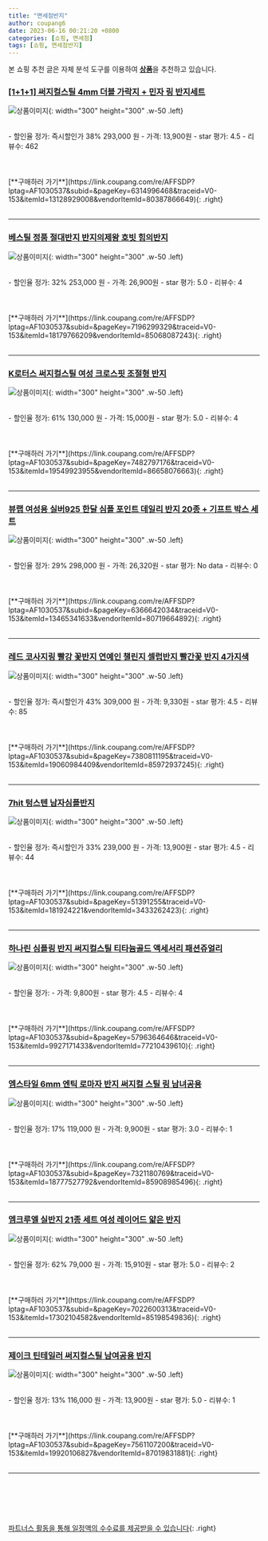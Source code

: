 ```yaml
---
title: "면세점반지"
author: coupang6
date: 2023-06-16 00:21:20 +0800
categories: [쇼핑, 면세점]
tags: [쇼핑, 면세점반지]
---
```


본 쇼핑 추천 글은 자체 분석 도구를 이용하여 [**상품**](https://link.coupang.com/a/bao1ui)을 추천하고 있습니다.

### [[1+1+1] 써지컬스틸 4mm 더블 가락지 + 민자 링 반지세트](https://link.coupang.com/re/AFFSDP?lptag=AF1030537&subid=&pageKey=6314996468&traceid=V0-153&itemId=13128929008&vendorItemId=80387866649)

![상품이미지](https://thumbnail10.coupangcdn.com/thumbnails/remote/230x230ex/image/vendor_inventory/66e4/c4c76c548c23520ebd442fd22c3b2069c494a585025f8365ec5a26330a5d.jpeg){: width="300" height="300" .w-50 .left}


<br>
- 할인율 정가: 즉시할인가 38%  293,000   원
- 가격: 13,900원
- star 평가: 4.5
- 리뷰수: 462
<br>
<br>
<br>
<br>
[**구매하러 가기**](https://link.coupang.com/re/AFFSDP?lptag=AF1030537&subid=&pageKey=6314996468&traceid=V0-153&itemId=13128929008&vendorItemId=80387866649){: .right}
<br>
<br>

---

### [베스틸 정품 절대반지 반지의제왕 호빗 힘의반지](https://link.coupang.com/re/AFFSDP?lptag=AF1030537&subid=&pageKey=7196299329&traceid=V0-153&itemId=18179766209&vendorItemId=85068087243)

![상품이미지](https://thumbnail7.coupangcdn.com/thumbnails/remote/230x230ex/image/vendor_inventory/6671/18c54df5f12bdf8fb4accd331197467fb7c0a73d086add5b3bd5bf968387.jpg){: width="300" height="300" .w-50 .left}


<br>
- 할인율 정가: 32%  253,000   원
- 가격: 26,900원
- star 평가: 5.0
- 리뷰수: 4
<br>
<br>
<br>
<br>
[**구매하러 가기**](https://link.coupang.com/re/AFFSDP?lptag=AF1030537&subid=&pageKey=7196299329&traceid=V0-153&itemId=18179766209&vendorItemId=85068087243){: .right}
<br>
<br>

---

### [K로터스 써지컬스틸 여성 크로스핏 조절형 반지](https://link.coupang.com/re/AFFSDP?lptag=AF1030537&subid=&pageKey=7482797176&traceid=V0-153&itemId=19549923955&vendorItemId=86658076663)

![상품이미지](https://thumbnail8.coupangcdn.com/thumbnails/remote/230x230ex/image/vendor_inventory/c483/a987b2317503f5335f5a1533d5aa38ac799cf3cc712b370ff92b0be77265.png){: width="300" height="300" .w-50 .left}


<br>
- 할인율 정가: 61%  130,000   원
- 가격: 15,000원
- star 평가: 5.0
- 리뷰수: 4
<br>
<br>
<br>
<br>
[**구매하러 가기**](https://link.coupang.com/re/AFFSDP?lptag=AF1030537&subid=&pageKey=7482797176&traceid=V0-153&itemId=19549923955&vendorItemId=86658076663){: .right}
<br>
<br>

---

### [뷰랩 여성용 실버925 한달 심플 포인트 데일리 반지 20종 + 기프트 박스 세트](https://link.coupang.com/re/AFFSDP?lptag=AF1030537&subid=&pageKey=6366642034&traceid=V0-153&itemId=13465341633&vendorItemId=80719664892)

![상품이미지](https://thumbnail6.coupangcdn.com/thumbnails/remote/230x230ex/image/retail/images/2022/02/28/17/3/20242df0-a384-42b7-832c-e1a354dc9e5f.jpg){: width="300" height="300" .w-50 .left}


<br>
- 할인율 정가: 29%  298,000   원
- 가격: 26,320원
- star 평가: No data
- 리뷰수: 0
<br>
<br>
<br>
<br>
[**구매하러 가기**](https://link.coupang.com/re/AFFSDP?lptag=AF1030537&subid=&pageKey=6366642034&traceid=V0-153&itemId=13465341633&vendorItemId=80719664892){: .right}
<br>
<br>

---

### [레드 코사지링 빨강 꽃반지 연예인 챌린지 셀럽반지 빨간꽃 반지 4가지색](https://link.coupang.com/re/AFFSDP?lptag=AF1030537&subid=&pageKey=7380811195&traceid=V0-153&itemId=19060984409&vendorItemId=85972937245)

![상품이미지](https://thumbnail8.coupangcdn.com/thumbnails/remote/230x230ex/image/vendor_inventory/762f/1f37cbcf6d5a044a443860cbd321df36a4fbfdf8028d5e09f6469034bb4a.png){: width="300" height="300" .w-50 .left}


<br>
- 할인율 정가: 즉시할인가 43%  309,000   원
- 가격: 9,330원
- star 평가: 4.5
- 리뷰수: 85
<br>
<br>
<br>
<br>
[**구매하러 가기**](https://link.coupang.com/re/AFFSDP?lptag=AF1030537&subid=&pageKey=7380811195&traceid=V0-153&itemId=19060984409&vendorItemId=85972937245){: .right}
<br>
<br>

---

### [7hit 텅스텐 남자심플반지](https://link.coupang.com/re/AFFSDP?lptag=AF1030537&subid=&pageKey=51391255&traceid=V0-153&itemId=181924221&vendorItemId=3433262423)

![상품이미지](https://thumbnail7.coupangcdn.com/thumbnails/remote/230x230ex/image/vendor_inventory/images/2017/12/04/16/1/f638bd4e-d7e9-467a-aa97-5c93974a056b.png){: width="300" height="300" .w-50 .left}


<br>
- 할인율 정가: 즉시할인가 33%  239,000   원
- 가격: 13,900원
- star 평가: 4.5
- 리뷰수: 44
<br>
<br>
<br>
<br>
[**구매하러 가기**](https://link.coupang.com/re/AFFSDP?lptag=AF1030537&subid=&pageKey=51391255&traceid=V0-153&itemId=181924221&vendorItemId=3433262423){: .right}
<br>
<br>

---

### [하나린 심플링 반지 써지컬스틸 티타늄골드 액세서리 패션쥬얼리](https://link.coupang.com/re/AFFSDP?lptag=AF1030537&subid=&pageKey=5796364646&traceid=V0-153&itemId=9927171433&vendorItemId=77210439610)

![상품이미지](https://thumbnail9.coupangcdn.com/thumbnails/remote/230x230ex/image/vendor_inventory/5c6e/e097846099493016fa87f68d9b16c93a0ab98f5207e319d58404f4e03253.jpg){: width="300" height="300" .w-50 .left}


<br>
- 할인율 정가: 
- 가격: 9,800원
- star 평가: 4.5
- 리뷰수: 4
<br>
<br>
<br>
<br>
[**구매하러 가기**](https://link.coupang.com/re/AFFSDP?lptag=AF1030537&subid=&pageKey=5796364646&traceid=V0-153&itemId=9927171433&vendorItemId=77210439610){: .right}
<br>
<br>

---

### [엠스타일 6mm 엔틱 로마자 반지 써지컬 스틸 링 남녀공용](https://link.coupang.com/re/AFFSDP?lptag=AF1030537&subid=&pageKey=7321180769&traceid=V0-153&itemId=18777527792&vendorItemId=85908985496)

![상품이미지](https://thumbnail6.coupangcdn.com/thumbnails/remote/230x230ex/image/vendor_inventory/6a8b/6f0a5ed7c1804cebf3f7656b22d2633776b4577a292c002f5a828c125b8e.jpg){: width="300" height="300" .w-50 .left}


<br>
- 할인율 정가: 17%  119,000   원
- 가격: 9,900원
- star 평가: 3.0
- 리뷰수: 1
<br>
<br>
<br>
<br>
[**구매하러 가기**](https://link.coupang.com/re/AFFSDP?lptag=AF1030537&subid=&pageKey=7321180769&traceid=V0-153&itemId=18777527792&vendorItemId=85908985496){: .right}
<br>
<br>

---

### [엠크루엘 실반지 21종 세트 여성 레이어드 얇은 반지](https://link.coupang.com/re/AFFSDP?lptag=AF1030537&subid=&pageKey=7022600313&traceid=V0-153&itemId=17302104582&vendorItemId=85198549836)

![상품이미지](https://thumbnail6.coupangcdn.com/thumbnails/remote/230x230ex/image/vendor_inventory/e5a0/4bc7b9e557842a85fd9ca8709eb17845a98a24a7623aaa084bf4f8403185.jpg){: width="300" height="300" .w-50 .left}


<br>
- 할인율 정가: 62%  79,000   원
- 가격: 15,910원
- star 평가: 5.0
- 리뷰수: 2
<br>
<br>
<br>
<br>
[**구매하러 가기**](https://link.coupang.com/re/AFFSDP?lptag=AF1030537&subid=&pageKey=7022600313&traceid=V0-153&itemId=17302104582&vendorItemId=85198549836){: .right}
<br>
<br>

---

### [제이크 틴테일러 써지컬스틸 남여공용 반지](https://link.coupang.com/re/AFFSDP?lptag=AF1030537&subid=&pageKey=7561107200&traceid=V0-153&itemId=19920106827&vendorItemId=87019831881)

![상품이미지](https://thumbnail9.coupangcdn.com/thumbnails/remote/230x230ex/image/vendor_inventory/images/2018/02/06/10/5/163b2a5f-1681-40b7-9e95-4b0cf4924a8d.jpg){: width="300" height="300" .w-50 .left}


<br>
- 할인율 정가: 13%  116,000   원
- 가격: 13,900원
- star 평가: 5.0
- 리뷰수: 1
<br>
<br>
<br>
<br>
[**구매하러 가기**](https://link.coupang.com/re/AFFSDP?lptag=AF1030537&subid=&pageKey=7561107200&traceid=V0-153&itemId=19920106827&vendorItemId=87019831881){: .right}
<br>
<br>

---
<br><br><br><br><br> [파트너스 활동을 통해 일정액의 수수료를 제공받을 수 있습니다](https://link.coupang.com/a/bao1ui){: .right}